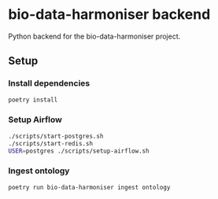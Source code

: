 # bio-data-harmoniser backend

Python backend for the bio-data-harmoniser project.

## Setup

### Install dependencies

```bash
poetry install
```

### Setup Airflow

```bash
./scripts/start-postgres.sh
./scripts/start-redis.sh
USER=postgres ./scripts/setup-airflow.sh
```

### Ingest ontology

```bash
poetry run bio-data-harmoniser ingest ontology
```
